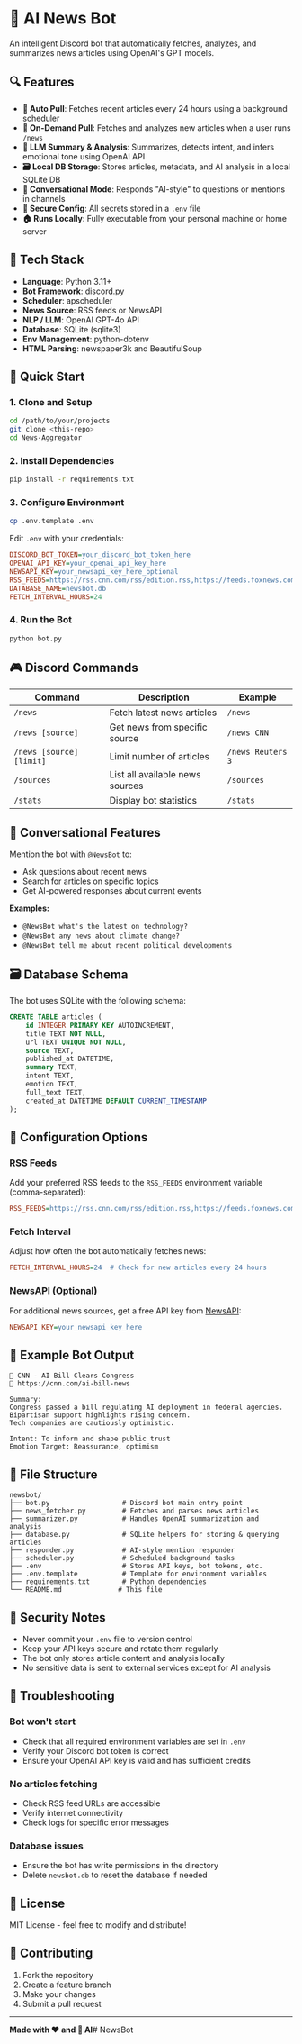 # 🧠 AI News Bot

An intelligent Discord bot that automatically fetches, analyzes, and summarizes news articles using OpenAI's GPT models.

## 🔍 Features

- **🔄 Auto Pull**: Fetches recent articles every 24 hours using a background scheduler
- **📝 On-Demand Pull**: Fetches and analyzes new articles when a user runs `/news`
- **🧠 LLM Summary & Analysis**: Summarizes, detects intent, and infers emotional tone using OpenAI API
- **🗃️ Local DB Storage**: Stores articles, metadata, and AI analysis in a local SQLite DB
- **💬 Conversational Mode**: Responds "AI-style" to questions or mentions in channels
- **🔐 Secure Config**: All secrets stored in a `.env` file
- **🏠 Runs Locally**: Fully executable from your personal machine or home server

## 🧱 Tech Stack

- **Language**: Python 3.11+
- **Bot Framework**: discord.py
- **Scheduler**: apscheduler
- **News Source**: RSS feeds or NewsAPI
- **NLP / LLM**: OpenAI GPT-4o API
- **Database**: SQLite (sqlite3)
- **Env Management**: python-dotenv
- **HTML Parsing**: newspaper3k and BeautifulSoup

## 🚀 Quick Start

### 1. Clone and Setup

```bash
cd /path/to/your/projects
git clone <this-repo>
cd News-Aggregator
```

### 2. Install Dependencies

```bash
pip install -r requirements.txt
```

### 3. Configure Environment

```bash
cp .env.template .env
```

Edit `.env` with your credentials:

```ini
DISCORD_BOT_TOKEN=your_discord_bot_token_here
OPENAI_API_KEY=your_openai_api_key_here
NEWSAPI_KEY=your_newsapi_key_here_optional
RSS_FEEDS=https://rss.cnn.com/rss/edition.rss,https://feeds.foxnews.com/foxnews/latest
DATABASE_NAME=newsbot.db
FETCH_INTERVAL_HOURS=24
```

### 4. Run the Bot

```bash
python bot.py
```

## 🎮 Discord Commands

| Command | Description | Example |
|---------|-------------|---------|
| `/news` | Fetch latest news articles | `/news` |
| `/news [source]` | Get news from specific source | `/news CNN` |
| `/news [source] [limit]` | Limit number of articles | `/news Reuters 3` |
| `/sources` | List all available news sources | `/sources` |
| `/stats` | Display bot statistics | `/stats` |

## 💬 Conversational Features

Mention the bot with `@NewsBot` to:
- Ask questions about recent news
- Search for articles on specific topics
- Get AI-powered responses about current events

**Examples:**
- `@NewsBot what's the latest on technology?`
- `@NewsBot any news about climate change?`
- `@NewsBot tell me about recent political developments`

## 🗃️ Database Schema

The bot uses SQLite with the following schema:

```sql
CREATE TABLE articles (
    id INTEGER PRIMARY KEY AUTOINCREMENT,
    title TEXT NOT NULL,
    url TEXT UNIQUE NOT NULL,
    source TEXT,
    published_at DATETIME,
    summary TEXT,
    intent TEXT,
    emotion TEXT,
    full_text TEXT,
    created_at DATETIME DEFAULT CURRENT_TIMESTAMP
);
```

## 🔧 Configuration Options

### RSS Feeds
Add your preferred RSS feeds to the `RSS_FEEDS` environment variable (comma-separated):

```ini
RSS_FEEDS=https://rss.cnn.com/rss/edition.rss,https://feeds.foxnews.com/foxnews/latest,https://feeds.reuters.com/reuters/topNews
```

### Fetch Interval
Adjust how often the bot automatically fetches news:

```ini
FETCH_INTERVAL_HOURS=24  # Check for new articles every 24 hours
```

### NewsAPI (Optional)
For additional news sources, get a free API key from [NewsAPI](https://newsapi.org/):

```ini
NEWSAPI_KEY=your_newsapi_key_here
```

## 🧪 Example Bot Output

```
📰 CNN - AI Bill Clears Congress
🔗 https://cnn.com/ai-bill-news

Summary:
Congress passed a bill regulating AI deployment in federal agencies.
Bipartisan support highlights rising concern.
Tech companies are cautiously optimistic.

Intent: To inform and shape public trust
Emotion Target: Reassurance, optimism
```

## 📁 File Structure

```
newsbot/
├── bot.py                  # Discord bot main entry point
├── news_fetcher.py         # Fetches and parses news articles
├── summarizer.py           # Handles OpenAI summarization and analysis
├── database.py             # SQLite helpers for storing & querying articles
├── responder.py            # AI-style mention responder
├── scheduler.py            # Scheduled background tasks
├── .env                    # Stores API keys, bot tokens, etc.
├── .env.template           # Template for environment variables
├── requirements.txt        # Python dependencies
└── README.md              # This file
```

## 🔐 Security Notes

- Never commit your `.env` file to version control
- Keep your API keys secure and rotate them regularly
- The bot only stores article content and analysis locally
- No sensitive data is sent to external services except for AI analysis

## 🐛 Troubleshooting

### Bot won't start
- Check that all required environment variables are set in `.env`
- Verify your Discord bot token is correct
- Ensure your OpenAI API key is valid and has sufficient credits

### No articles fetching
- Check RSS feed URLs are accessible
- Verify internet connectivity
- Check logs for specific error messages

### Database issues
- Ensure the bot has write permissions in the directory
- Delete `newsbot.db` to reset the database if needed

## 📝 License

MIT License - feel free to modify and distribute!

## 🤝 Contributing

1. Fork the repository
2. Create a feature branch
3. Make your changes
4. Submit a pull request

---

**Made with ❤️ and 🧠 AI**#   N e w s B o t  
 